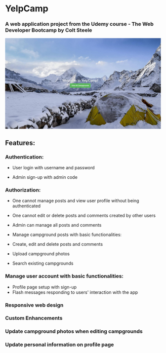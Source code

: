 # YelpCamp
### A web application project from the Udemy course - The Web Developer Bootcamp by Colt Steele
<img src="/demo/demo.JPG">

## Features:
### Authentication:

- User login with username and password

- Admin sign-up with admin code

### Authorization:

- One cannot manage posts and view user profile without being authenticated

- One cannot edit or delete posts and comments created by other users

- Admin can manage all posts and comments

- Manage campground posts with basic functionalities:

- Create, edit and delete posts and comments

- Upload campground photos

- Search existing campgrounds

### Manage user account with basic functionalities:

- Profile page setup with sign-up
- Flash messages responding to users' interaction with the app

### Responsive web design

### Custom Enhancements

### Update campground photos when editing campgrounds

### Update personal information on profile page

